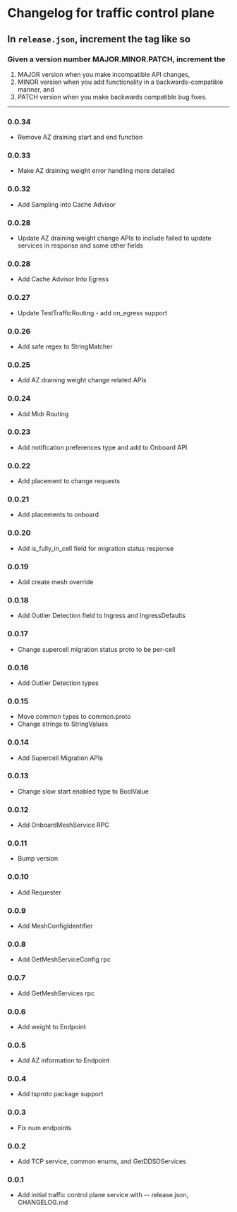 # Changelog for traffic control plane

## In `release.json`, increment the tag like so

### Given a version number MAJOR.MINOR.PATCH, increment the

1. MAJOR version when you make incompatible API changes,
2. MINOR version when you add functionality in a backwards-compatible manner, and
3. PATCH version when you make backwards compatible bug fixes.

---
### 0.0.34

- Remove AZ draining start and end function

### 0.0.33

- Make AZ draining weight error handling more detailed

### 0.0.32

- Add Sampling into Cache Advisor 

### 0.0.28

- Update AZ draining weight change APIs to include failed to update services in response and some other fields

### 0.0.28

- Add Cache Advisor Into Egress

### 0.0.27

- Update TestTrafficRouting - add on_egress support

### 0.0.26

- Add safe regex to StringMatcher

### 0.0.25

- Add AZ draining weight change related APIs

### 0.0.24

- Add Midr Routing

### 0.0.23

- Add notification preferences type and add to Onboard API

### 0.0.22

- Add placement to change requests

### 0.0.21

- Add placements to onboard

### 0.0.20

- Add is_fully_in_cell field for migration status response

### 0.0.19

- Add create mesh override

### 0.0.18

- Add Outlier Detection field to Ingress and IngressDefaults

### 0.0.17

- Change supercell migration status proto to be per-cell

### 0.0.16

- Add Outlier Detection types

### 0.0.15

- Move common types to common.proto
- Change strings to StringValues

### 0.0.14

- Add Supercell Migration APIs

### 0.0.13

- Change slow start enabled type to BoolValue

### 0.0.12

- Add OnboardMeshService RPC

### 0.0.11

- Bump version

### 0.0.10

- Add Requester

### 0.0.9

- Add MeshConfigIdentifier

### 0.0.8

- Add GetMeshServiceConfig rpc

### 0.0.7

- Add GetMeshServices rpc

### 0.0.6

- Add weight to Endpoint

### 0.0.5

- Add AZ information to Endpoint

### 0.0.4

- Add tsproto package support

### 0.0.3

- Fix num endpoints

### 0.0.2

- Add TCP service, common enums, and GetDDSDServices

### 0.0.1

- Add initial traffic control plane service with -- release.json, CHANGELOG.md

